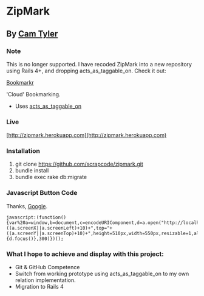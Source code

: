 ZipMark
=======

By [Cam Tyler](mailto:codectc@gmail.com)
-------------------------------------

### Note
This is no longer supported. I have recoded ZipMark into a new repository using Rails 4+, and dropping acts_as_taggable_on. Check it out:

[Bookmarkr](https://github.com/scrapcode/bookmarkr)

'Cloud' Bookmarking.

- Uses [acts_as_taggable_on](https://github.com/mbleigh/acts-as-taggable-on)

### Live

[http://zipmark.herokuapp.com](http://zipmark.herokuapp.com)

### Installation

1. git clone https://github.com/scrapcode/zipmark.git
2. bundle install
3. bundle exec rake db:migrate

### Javascript Button Code

Thanks, [Google](http://google.com).

```
javascript:(function(){var%20a=window,b=document,c=encodeURIComponent,d=a.open("http://localhost:3000/marks/new/"+c(b.title)+"/"+c(b.location),"bkmk_popup","left="+((a.screenX||a.screenLeft)+10)+",top="+((a.screenY||a.screenTop)+10)+",height=510px,width=550px,resizable=1,alwaysRaised=1");a.setTimeout(function(){d.focus()},300)})();
```

### What I hope to achieve and display with this project:

- Git & GitHub Competence
- Switch from working prototype using acts_as_taggable_on to my own relation implementation.
- Migration to Rails 4
